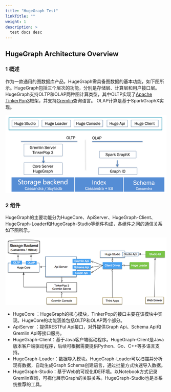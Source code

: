 ```yaml
---
title: "HugeGraph Test"
linkTitle: ""
weight: 1
description: >
  test docs desc
---
```


## HugeGraph Architecture Overview

### 1 概述

作为一款通用的图数据库产品，HugeGraph需具备图数据的基本功能，如下图所示。HugeGraph包括三个层次的功能，分别是存储层、计算层和用户接口层。 HugeGraph支持OLTP和OLAP两种图计算类型，其中OLTP实现了[Apache TinkerPop3](https://tinkerpop.apache.org)框架，并支持[Gremlin](https://tinkerpop.apache.org/gremlin.html)查询语言。 OLAP计算是基于SparkGraphX实现。

<center>
  <img src="../images/design/architectural-overview.png" alt="image">
</center>

### 2 组件

HugeGraph的主要功能分为HugeCore、ApiServer、HugeGraph-Client、HugeGraph-Loader和HugeGraph-Studio等组件构成，各组件之间的通信关系如下图所示。

<center>
  <img src="../images/design/architectural-component.png" alt="image">
</center>

- HugeCore ：HugeGraph的核心模块，TinkerPop的接口主要在该模块中实现。HugeCore的功能涵盖包括OLTP和OLAP两个部分。
- ApiServer ：提供RESTFul Api接口，对外提供Graph Api、Schema Api和Gremlin Api等接口服务。
- HugeGraph-Client：基于Java客户端驱动程序。HugeGraph-Client是Java版本客户端驱动程序，后续可根据需要提供Python、Go、C++等多语言支持。
- HugeGraph-Loader：数据导入模块。HugeGraph-Loader可以扫描并分析现有数据，自动生成Graph Schema创建语言，通过批量方式快速导入数据。
- HugeGraph-Studio：基于Web的可视化IDE环境。以Notebook方式记录Gremlin查询，可视化展示Graph的关联关系。HugeGraph-Studio也是本系统推荐的工具。
